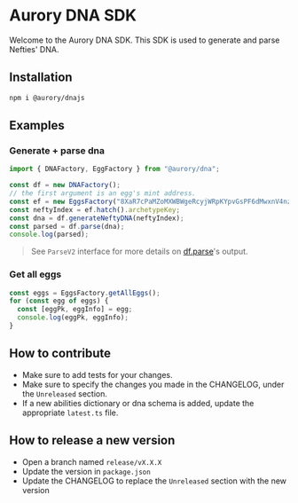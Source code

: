 # Aurory DNA SDK

Welcome to the Aurory DNA SDK. This SDK is used to generate and parse Nefties' DNA.

## Installation

```bash
npm i @aurory/dnajs
```

## Examples

### Generate + parse dna

```typescript
import { DNAFactory, EggFactory } from "@aurory/dna";

const df = new DNAFactory();
// the first argument is an egg's mint address.
const ef = new EggsFactory("8XaR7cPaMZoMXWBWgeRcyjWRpKYpvGsPF6dMwxnV4nzK", df);
const neftyIndex = ef.hatch().archetypeKey;
const dna = df.generateNeftyDNA(neftyIndex);
const parsed = df.parse(dna);
console.log(parsed);
```

> See `ParseV2` interface for more details on [df.parse](./ts/src/interfaces/types.ts)'s output.

### Get all eggs

```typescript
const eggs = EggsFactory.getAllEggs();
for (const egg of eggs) {
  const [eggPk, eggInfo] = egg;
  console.log(eggPk, eggInfo);
}
```

## How to contribute

- Make sure to add tests for your changes.
- Make sure to specify the changes you made in the CHANGELOG, under the `Unreleased` section.
- If a new abilities dictionary or dna schema is added, update the appropriate `latest.ts` file.

## How to release a new version

- Open a branch named `release/vX.X.X`
- Update the version in `package.json`
- Update the CHANGELOG to replace the `Unreleased` section with the new version
